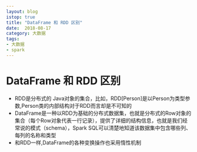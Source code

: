 ```yaml
---
layout: blog
istop: true
title: "DataFrame 和 RDD 区别"
date:  2018-08-17
category: 大数据
tags:
- 大数据
- spark
---
```


# DataFrame 和 RDD 区别
* RDD是分布式的 Java对象的集合，比如，RDD[Person]是以Person为类型参数,Person类的内部结构对于RDD而言却是不可知的
* DataFrame是一种以RDD为基础的分布式数据集，也就是分布式的Row对象的集合（每个Row对象代表一行记录），提供了详细的结构信息，也就是我们经常说的模式（schema），Spark SQL可以清楚地知道该数据集中包含哪些列、每列的名称和类型
* 和RDD一样,DataFrame的各种变换操作也采用惰性机制
